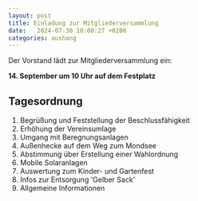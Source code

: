 ```yaml
---
layout: post
title: Einladung zur Mitgliederversammlung
date:   2024-07-30 10:00:27 +0200
categories: aushang
---
```


Der Vorstand lädt zur Mitgliederversammlung ein:

**14. September um 10 Uhr auf dem Festplatz**

## Tagesordnung

1. Begrüßung und Feststellung der Beschlussfähigkeit
2. Erhöhung der Vereinsumlage
3. Umgang mit Beregnungsanlagen
4. Außenhecke auf dem Weg zum Mondsee
5. Abstimmung über Erstellung einer Wahlordnung
6. Mobile Solaranlagen
7. Auswertung zum Kinder- und Gartenfest
8. Infos zur Entsorgung 'Gelber Sack'
9. Allgemeine Informationen

